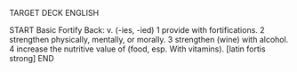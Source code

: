TARGET DECK
ENGLISH

START
Basic
Fortify
Back: v. (-ies, -ied) 1 provide with fortifications. 2 strengthen physically, mentally, or morally. 3 strengthen (wine) with alcohol. 4 increase the nutritive value of (food, esp. With vitamins). [latin fortis strong]
END
